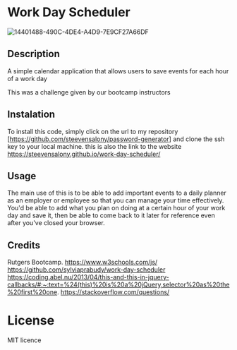 # Work Day Scheduler

![14401488-490C-4DE4-A4D9-7E9CF27A66DF](https://user-images.githubusercontent.com/108702715/215644050-41632420-06fc-4f07-be08-6fd7aaea8c42.jpeg)

## Description

A simple calendar application that allows users to save events for each hour of a work day

This was a challenge given by our bootcamp instructors

## Instalation

To install this code, simply click on the url to my repository [https://github.com/steevensalony/password-generator] and clone the ssh key to your local machine. 
this is also the link to the website https://steevensalony.github.io/work-day-scheduler/

## Usage

The main use of this is to be able to add important events to a daily planner as an employer or employee so that you can manage your time effectively. You'd be able to add what you plan on doing at a certain hour of your work day and save it, then be able to come back to it later for reference even after you've closed your browser.

## Credits

Rutgers Bootcamp.
https://www.w3schools.com/js/
https://github.com/sylviaprabudy/work-day-scheduler
https://coding.abel.nu/2013/04/this-and-this-in-jquery-callbacks/#:~:text=%24(this)%20is%20a%20jQuery,selector%20as%20the%20first%20one.
https://stackoverflow.com/questions/

# License

MIT licence
